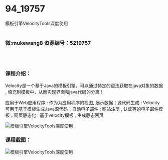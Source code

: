 # 94_19757
模板引擎VelocityTools深度使用
<br/></br>
<h3>微:mukewang8 资源编号：5219757</h3>
<br/></br>
<h3>课程介绍：</h3>
<p>Velocity是一个基于Java的模板引擎，可以通过特定的语法获取在java对象的数据 , 填充到模板中，从而实现界面和java代码的分离 !</p>
<p>应用于Web应用程序 : 作为为应用程序的视图, 展示数据；源代码生成 : Velocity可用于基于模板生成Java源代码；自动电子邮件 : 网站注册 , 认证等的电子邮件模板；网页静态化 : 基于velocity模板 , 生成静态网页</p>
<p><img src="https://www.ko996.com/wp-content/uploads/img/2021/05/1-10-300x136.png" alt="模板引擎VelocityTools深度使用"></p>
<div class="info-desc">
<h3>课程截图：</h3>
<p><img src="https://www.ko996.com/wp-content/uploads/img/2021/05/2-12.png" alt="模板引擎VelocityTools深度使用"></p>


			
</div>
